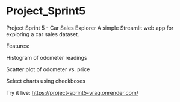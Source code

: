 # Project_Sprint5
Project Sprint 5 - Car Sales Explorer
A simple Streamlit web app for exploring a car sales dataset.

Features:

Histogram of odometer readings

Scatter plot of odometer vs. price

Select charts using checkboxes


Try it live: https://project-sprint5-vraq.onrender.com/
